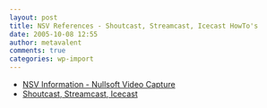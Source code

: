 ```yaml
---
layout: post
title: NSV References - Shoutcast, Streamcast, Icecast HowTo's
date: 2005-10-08 12:55
author: metavalent
comments: true
categories: wp-import
---
```

<ul><li><a href="http://nsv.no-ip.com/">NSV Information - Nullsoft Video Capture</a>
</li> <li><a href="http://www.scvi.net/ref.htm#Shoutcast%20setup">Shoutcast, Streamcast, Icecast</a></li></ul>
